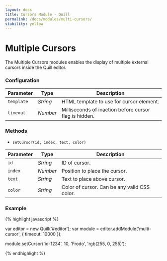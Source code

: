 ```yaml
---
layout: docs
title: Cursors Module - Quill
permalink: /docs/modules/multi-cursors/
stability: yellow
---
```


# Multiple Cursors

The Multiple Cursors modules enables the display of multiple external cursors inside the Quill editor.

<div class="quill-wrapper">
  <div id="multi-cursor-editor" class="editor"></div>
</div>

<script src="/js/quill.js"></script>
<script>
var editor = new Quill('#multi-cursor-editor');
editor.insertText(0, 'Upon great pedestals founded in the deep waters stood two great kings of stone: still with blurred eyes and crannied brows they frowned upon the North.\n\nThe left hand of each was raised palm outwards in gesture of warning; in each right hand there was an axe; upon each head there was a crumbling helm and crown.\n\nGreat power and majesty they still wore, the silent wardens of a long-vanished kingdom.');

module = editor.addModule('multi-cursor', {
  timeout: 600000
});
setTimeout(function() {
  module.setCursor('merry', 0, 'Merry', 'rgba(0,153,255,0.9)');
  module.setCursor('pippin', editor.getText().indexOf('\n'), 'Pippin', 'rgba(255,153,51,0.9)');
  module.setCursor('frodo', editor.getText().length, 'Frodo', 'rgba(153,0,153,0.9)');
}, 500);
</script>

### Configuration

| Parameter | Type      | Description
|-----------|-----------|------------
| `template` | _String_ | HTML template to use for cursor element.
| `timeout`  | _Number_ | Milliseconds of inaction before cursor flag is hidden.

### Methods

- `setCursor(id, index, text, color)`

| Parameter | Type     | Description
|-----------|----------|------------
| `id`      | _String_ | ID of cursor.
| `index`   | _Number_ | Position to place the cursor.
| `text`    | _String_ | Text to place above cursor.
| `color`   | _String_ | Color of cursor. Can be any valid CSS color.

### Example

{% highlight javascript %}

var editor = new Quill('#editor');
var module = editor.addModule('multi-cursor', {
  timeout: 10000
});

module.setCursor('id-1234', 10, 'Frodo', 'rgb(255, 0, 255)');

{% endhighlight %}
